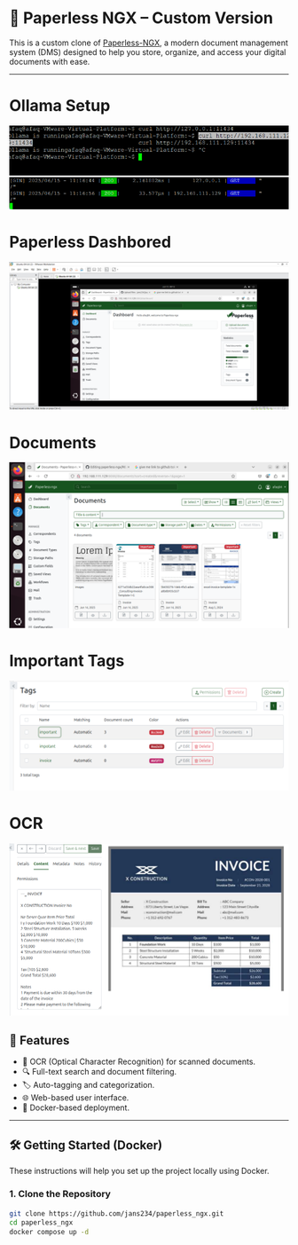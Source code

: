 # 📁 Paperless NGX – Custom Version

This is a custom clone of [Paperless-NGX](https://github.com/paperless-ngx/paperless-ngx), a modern document management system (DMS) designed to help you store, organize, and access your digital documents with ease.

---

# Ollama Setup
![Setup](https://github.com/jans234/paperless_ngx/blob/main/ollama.png)
![Setup](https://github.com/jans234/paperless_ngx/blob/main/ollama2.png)

# Paperless Dashbored
![Dashbored](https://github.com/jans234/paperless_ngx/blob/main/Screenshot%202025-06-15%20001332.png)

# Documents
![Documents](https://github.com/jans234/paperless_ngx/blob/main/document.png)

# Important Tags
![Tags](https://github.com/jans234/paperless_ngx/blob/main/tags.png)

# OCR
![OCR](https://github.com/jans234/paperless_ngx/blob/main/OCR.png)

## 🚀 Features

- 🧠 OCR (Optical Character Recognition) for scanned documents.
- 🔍 Full-text search and document filtering.
- 🏷️ Auto-tagging and categorization.
- 🌐 Web-based user interface.
- 🐳 Docker-based deployment.

---

## 🛠️ Getting Started (Docker)

These instructions will help you set up the project locally using Docker.

### 1. Clone the Repository
```bash
git clone https://github.com/jans234/paperless_ngx.git
cd paperless_ngx
docker compose up -d
